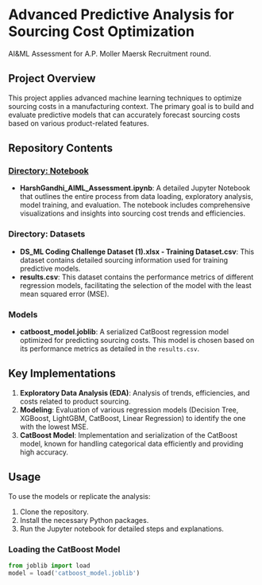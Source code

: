 # Advanced Predictive Analysis for Sourcing Cost Optimization
AI&amp;ML Assessment for A.P. Moller Maersk Recruitment round.

## Project Overview
This project applies advanced machine learning techniques to optimize sourcing costs in a manufacturing context. The primary goal is to build and evaluate predictive models that can accurately forecast sourcing costs based on various product-related features.

## Repository Contents

### [Directory: Notebook]([URL](https://github.com/HarshGandhi2111/HarshGandhi_AIML_Assessment/tree/main/Notebook))
- **HarshGandhi_AIML_Assessment.ipynb**: A detailed Jupyter Notebook that outlines the entire process from data loading, exploratory analysis, model training, and evaluation. The notebook includes comprehensive visualizations and insights into sourcing cost trends and efficiencies.

### Directory: Datasets
- **DS_ML Coding Challenge Dataset (1).xlsx - Training Dataset.csv**: This dataset contains detailed sourcing information used for training predictive models.
- **results.csv**: This dataset contains the performance metrics of different regression models, facilitating the selection of the model with the least mean squared error (MSE).

### Models
- **catboost_model.joblib**: A serialized CatBoost regression model optimized for predicting sourcing costs. This model is chosen based on its performance metrics as detailed in the `results.csv`.

## Key Implementations
1. **Exploratory Data Analysis (EDA)**: Analysis of trends, efficiencies, and costs related to product sourcing.
2. **Modeling**: Evaluation of various regression models (Decision Tree, XGBoost, LightGBM, CatBoost, Linear Regression) to identify the one with the lowest MSE.
3. **CatBoost Model**: Implementation and serialization of the CatBoost model, known for handling categorical data efficiently and providing high accuracy.

## Usage
To use the models or replicate the analysis:
1. Clone the repository.
2. Install the necessary Python packages.
3. Run the Jupyter notebook for detailed steps and explanations.

### Loading the CatBoost Model
```python
from joblib import load
model = load('catboost_model.joblib')
